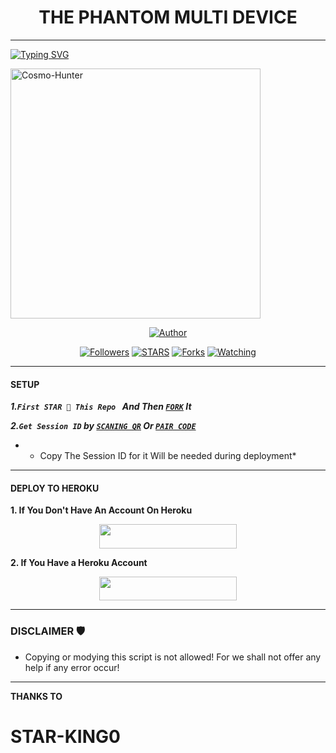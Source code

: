 <h1 align="center"> THE PHANTOM MULTI DEVICE </h1>
<p align="center">  

***
  
<a href="https://git.io/typing-svg"><img src="https://readme-typing-svg.demolab.com?font=Black+Ops+One&size=50&pause=1000&color=1BAFBAFF&center=true&width=910&height=100&lines=THANKS FOR CHOOSING; Cosmo-Hunter ;MULTI+DEVICE+WHATSAPP+BOT; Arised By +PHANTOM +INSPIRED BY; STAR-KING0" alt="Typing SVG" /></a>
  </p>
    <img alt="Cosmo-Hunter" width="400" height="400" src="https://files.catbox.moe/dmmkzd.png">
<p align="center">
<p align="center">
<a href="https://github.com/Phantom-kin/Cosmo-Hunter"><img title="Author" src="https://img.shields.io/badge/Cosmo-Hunter-blue?style=for-the-badge&logo=github"></a>
<p/>
<p align="center">
<a href="https://github.com/boru-to?tab=followers"><img title="Followers" src="https://img.shields.io/github/followers/Phantom-kin?label=Followers&style=social"></a>
<a href="https://github.com/Phantom-kin/Cosmo-Hunter/stargazers/"><img title="STARS" src="https://img.shields.io/github/stars/Phantom-kin/Cosmo-Hunter?&style=social"></a>
<a href="https://github.com/Phantom-kin/Cosmo-Hunter/network/members"><img title="Forks" src="https://img.shields.io/github/forks/Phantom-kin/Cosmo-Hunter?style=social"></a>
<a href="https://github.com/Phantom-kin/Cosmo-Hunter/watchers"><img title="Watching" src="https://img.shields.io/github/watchers/Phantom-kin/Cosmo-Hunter?label=Watching&style=social"></a>
  
***

#### SETUP 

***1.`First STAR 🌟 This Repo ` And Then [`FORK`](https://github.com/Phantom-kin/Cosmo-Hunter/fork) It***

***2.`Get Session ID` by [`SCANING QR`](https://arthur-scanner.onrender.com/qr) Or [`PAIR CODE`](https://alya-pair.onrender.com/pair)***

* - Copy The Session ID for it Will be needed during deployment*

***

#### DEPLOY TO HEROKU 
**1. If You Don't Have An Account On Heroku**
    <br>
<p align="center"><a href="https://signup.heroku.com">
 <img src="https://img.shields.io/badge/Create%20Account%20Now-blue?style=for-the-badge&logo=heroku" width="220" height="38.45"/></a></p>

**2. If You Have a Heroku Account**
    <br>
<p align="center"><a href="https://Phantom-kin.vercel.app"> <img src="https://img.shields.io/badge/DEPLOY%20NOW-blue?style=for-the-badge&logo=heroku" width="220" height="38.45"/></a></p>


***


### DISCLAIMER 🛡 
- Copying or modying this script is not allowed! For we shall not offer any help if any error occur!

***

 **THANKS TO**
 
 # STAR-KING0
 

